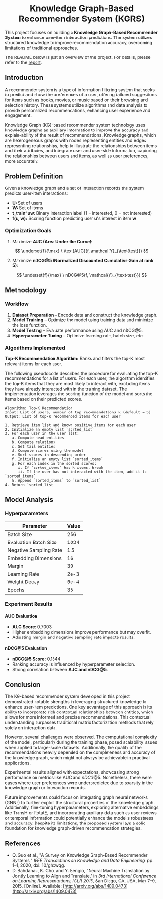 <div align=center>
   
# Knowledge Graph-Based Recommender System (KGRS)

</div>

This project focuses on building a **Knowledge Graph-Based Recommender System** to enhance user-item interaction predictions. The system utilizes structured knowledge to improve recommendation accuracy, overcoming limitations of traditional approaches.

The README below is just an overview of the project. For details, please refer to the [report](https://github.com/Layheng-Hok/KG-Based-Recommender-System/blob/main/reference/KGRS_Report.pdf).

## Introduction
A recommender system is a type of information filtering system that seeks to predict and show the preferences of a user, offering tailored suggestions for items such as books, movies, or music based on their browsing and selection history. These systems utilize algorithms and data analysis to provide personalized recommendations, enhancing user experience and engagement.

Knowledge Graph (KG)-based recommender system technology uses knowledge graphs as auxiliary information to improve the accuracy and explain-ability of the result of recommendations. Knowledge graphs, which are heterogeneous graphs with nodes representing entities and edges representing relationships, help to illustrate the relationships between items and their attributes, and integrate user and user-side information, capturing the relationships between users and items, as well as user preferences, more accurately.

## Problem Definition
Given a knowledge graph and a set of interaction records the system predicts user-item interactions:

- **U:** Set of users
- **W:** Set of items
- **t_train^uw:** Binary interaction label (1 = interested, 0 = not interested)
- **f(u, w):** Scoring function predicting user **u**'s interest in item **w**

### Optimization Goals
1. Maximize **AUC (Area Under the Curve)**:

$$
\underset{f}{\max} \ \text{AUC}(f, \mathcal{Y}_{\text{test}})
$$

2. Maximize **nDCG@5 (Normalized Discounted Cumulative Gain at rank 5)**:

$$
\underset{f}{\max} \ nDCG@5(f, \mathcal{Y}_{\text{test}})
$$

## Methodology
### Workflow
1. **Dataset Preparation** – Encode data and construct the knowledge graph.
2. **Model Training** – Optimize the model using training data and minimize the loss function.
3. **Model Testing** – Evaluate performance using AUC and nDCG@5.
4. **Hyperparameter Tuning** – Optimize learning rate, batch size, etc.

### Algorithms Implemented
**Top-K Recommendation Algorithm:** Ranks and filters the top-K most relevant items for each user.

The following pseudocode describes the procedure for evaluating the top-K recommendations for a list of users. For each user, the algorithm identifies the top-K items that they are most likely to interact with, excluding items they have already interacted with in the training dataset. The implementation leverages the scoring function of the model and sorts the items based on their predicted scores.

```text
Algorithm: Top-K Recommendation
Input: List of users, number of top recommendations k (default = 5)
Output: List of top-K recommended items for each user

1. Retrieve item list and known positive items for each user
2. Initialize an empty list `sorted_list`
3. For each user in the user list:
   a. Compute head entities
   b. Compute relations
   c. Set tail entities
   d. Compute scores using the model
   e. Sort scores in descending order
   f. Initialize an empty list `sorted_items`
   g. For each index in the sorted scores:
      i. If `sorted_items` has k items, break
      ii. If the user has not interacted with the item, add it to `sorted_items`
   h. Append `sorted_items` to `sorted_list`
4. Return `sorted_list`
```

## Model Analysis
### Hyperparameters
| Parameter | Value |
|-----------|-------|
| Batch Size | 256 |
| Evaluation Batch Size | 1024 |
| Negative Sampling Rate | 1.5 |
| Embedding Dimensions | 16 |
| Margin | 30 |
| Learning Rate | 2e-3 |
| Weight Decay | 5e-4 |
| Epochs | 35 |

### Experiment Results
#### AUC Evaluation
- **AUC Score:** 0.7003
- Higher embedding dimensions improve performance but may overfit.
- Adjusting margin and negative sampling rate impacts results.

#### nDCG@5 Evaluation
- **nDCG@5 Score:** 0.1844
- Ranking accuracy is influenced by hyperparameter selection.
- Strong correlation between **AUC and nDCG@5**.

## Conclusion
The KG-based recommender system developed in this project demonstrated notable strengths in leveraging structured knowledge to enhance user-item predictions. One key advantage of this approach is its ability to incorporate rich contextual relationships between entities, which allows for more informed and precise recommendations. This contextual understanding surpasses traditional matrix factorization methods that rely solely on interaction data. 

However, several challenges were observed. The computational complexity of the model, particularly during the training phase, posed scalability issues when applied to large-scale datasets. Additionally, the quality of the recommendations heavily depended on the completeness and accuracy of the knowledge graph, which might not always be achievable in practical applications.

Experimental results aligned with expectations, showcasing strong performance on metrics like AUC and $nDCG@5$. Nonetheless, there were cases where user preferences were underpredicted due to sparsity in the knowledge graph or interaction records. 

Future improvements could focus on integrating graph neural networks (GNNs) to further exploit the structural properties of the knowledge graph. Additionally, fine-tuning hyperparameters, exploring alternative embeddings like TransH or RotatE, and incorporating auxiliary data such as user reviews or temporal information could potentially enhance the model's robustness and accuracy. Despite its limitations, the proposed system lays a solid foundation for knowledge graph-driven recommendation strategies.

## References
- Q. Guo et al., "A Survey on Knowledge Graph-Based Recommender Systems," *IEEE Transactions on Knowledge and Data Engineering*, pp. 1–1, 2020, doi: 10/ghxwqg.
- D. Bahdanau, K. Cho, and Y. Bengio, "Neural Machine Translation by Jointly Learning to Align and Translate," in *3rd International Conference on Learning Representations, ICLR 2015*, San Diego, CA, USA, May 7-9, 2015. [Online]. Available: [http://arxiv.org/abs/1409.0473](http://arxiv.org/abs/1409.0473)
